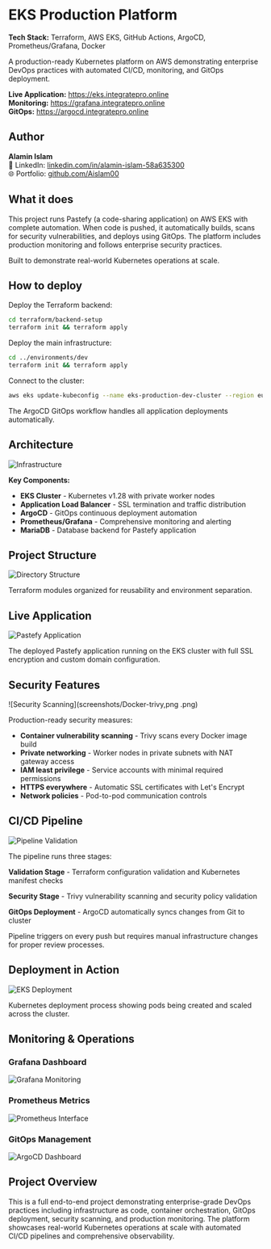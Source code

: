 # EKS Production Platform

**Tech Stack:** Terraform, AWS EKS, GitHub Actions, ArgoCD, Prometheus/Grafana, Docker

A production-ready Kubernetes platform on AWS demonstrating enterprise DevOps practices with automated CI/CD, monitoring, and GitOps deployment.

**Live Application:** https://eks.integratepro.online  
**Monitoring:** https://grafana.integratepro.online  
**GitOps:** https://argocd.integratepro.online

## Author

**Alamin Islam**  
💼 LinkedIn: [linkedin.com/in/alamin-islam-58a635300](https://www.linkedin.com/in/alamin-islam-58a635300)  
🌐 Portfolio: [github.com/Aislam00](https://github.com/Aislam00)

## What it does

This project runs Pastefy (a code-sharing application) on AWS EKS with complete automation. When code is pushed, it automatically builds, scans for security vulnerabilities, and deploys using GitOps. The platform includes production monitoring and follows enterprise security practices.

Built to demonstrate real-world Kubernetes operations at scale.

## How to deploy

Deploy the Terraform backend:
```bash
cd terraform/backend-setup
terraform init && terraform apply
```

Deploy the main infrastructure:
```bash
cd ../environments/dev
terraform init && terraform apply
```

Connect to the cluster:
```bash
aws eks update-kubeconfig --name eks-production-dev-cluster --region eu-west-2
```

The ArgoCD GitOps workflow handles all application deployments automatically.

## Architecture

![Infrastructure](screenshots/arc-diagram.png)

**Key Components:**
- **EKS Cluster** - Kubernetes v1.28 with private worker nodes
- **Application Load Balancer** - SSL termination and traffic distribution
- **ArgoCD** - GitOps continuous deployment automation
- **Prometheus/Grafana** - Comprehensive monitoring and alerting
- **MariaDB** - Database backend for Pastefy application

## Project Structure

![Directory Structure](screenshots/Directory-structure.png)

Terraform modules organized for reusability and environment separation.

## Live Application

![Pastefy Application](screenshots/pastefy-app.png)

The deployed Pastefy application running on the EKS cluster with full SSL encryption and custom domain configuration.

## Security Features

![Security Scanning](screenshots/Docker-trivy,png .png)

Production-ready security measures:
- **Container vulnerability scanning** - Trivy scans every Docker image build
- **Private networking** - Worker nodes in private subnets with NAT gateway access
- **IAM least privilege** - Service accounts with minimal required permissions
- **HTTPS everywhere** - Automatic SSL certificates with Let's Encrypt
- **Network policies** - Pod-to-pod communication controls

## CI/CD Pipeline

![Pipeline Validation](screenshots/Terraform-validation.png)

The pipeline runs three stages:

**Validation Stage** - Terraform configuration validation and Kubernetes manifest checks

**Security Stage** - Trivy vulnerability scanning and security policy validation

**GitOps Deployment** - ArgoCD automatically syncs changes from Git to cluster

Pipeline triggers on every push but requires manual infrastructure changes for proper review processes.

## Deployment in Action

![EKS Deployment](screenshots/eks-deployment.png)

Kubernetes deployment process showing pods being created and scaled across the cluster.

## Monitoring & Operations

### Grafana Dashboard
![Grafana Monitoring](screenshots/grafana-dashboard.png)

### Prometheus Metrics
![Prometheus Interface](screenshots/prometheus-interface.png)

### GitOps Management
![ArgoCD Dashboard](screenshots/argocd-dashboard.png)

## Project Overview

This is a full end-to-end project demonstrating enterprise-grade DevOps practices including infrastructure as code, container orchestration, GitOps deployment, security scanning, and production monitoring. The platform showcases real-world Kubernetes operations at scale with automated CI/CD pipelines and comprehensive observability.